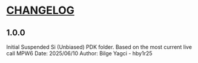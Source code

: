 # [CHANGELOG](https://keepachangelog.com/en/1.0.0/)

## 1.0.0
Initial Suspended Si (Unbiased) PDK folder. Based on the most current live call MPW6
Date: 2025/06/10
Author: Bilge Yagci - hby1r25